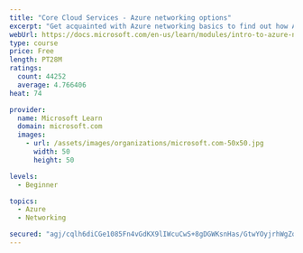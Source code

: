 ```yaml
---
title: "Core Cloud Services - Azure networking options"
excerpt: "Get acquainted with Azure networking basics to find out how Azure networking helps improve resiliency and reduce latency."
webUrl: https://docs.microsoft.com/en-us/learn/modules/intro-to-azure-networking/
type: course
price: Free
length: PT28M
ratings:
  count: 44252
  average: 4.766406
heat: 74

provider:
  name: Microsoft Learn
  domain: microsoft.com
  images:
    - url: /assets/images/organizations/microsoft.com-50x50.jpg
      width: 50
      height: 50

levels:
  - Beginner

topics:
  - Azure
  - Networking

secured: "agj/cqlh6diCGe1085Fn4vGdKX9lIWcuCwS+8gDGWKsnHas/GtwYOyjrhWgZqqAUjMh3DDd4nM2fo+jDYAZqhJxyN9lnm1FIXLTnCsS1uSiA1/qBt2YWFs2esR68YxccdUeicwvGEIpvSj/JYTbcXgHR2nhevZtwEZroadMOWr6MlEsHa9B7MRy9UvbQmkqruZENR+FhmsWxx8AKluy8Z2Kp0aCMvdGOOTO6WXYxx+1b2VRFMjHeE7o96PrESbZ4NdLtj4ecTuDeOnAD0a4uIje1xUrBz7tFS+5Ri8SfIk8FJIAdtH8Ms3vL2h4spwhxn+LTXplgzaSxgoxY9a0tkojxReCS9f0KNCK20l7Ph/ID1mNsSuoBcUC3cLeFZ2w8q9+Fy/KIJTii0L5bZjRHYHWy5k5FlHlJvWuJxmEnrXHYy7RaDsl2IrNoHzjVDXWn;YDsNbtt8FEKOXlY1QmGqdA=="
---
```


